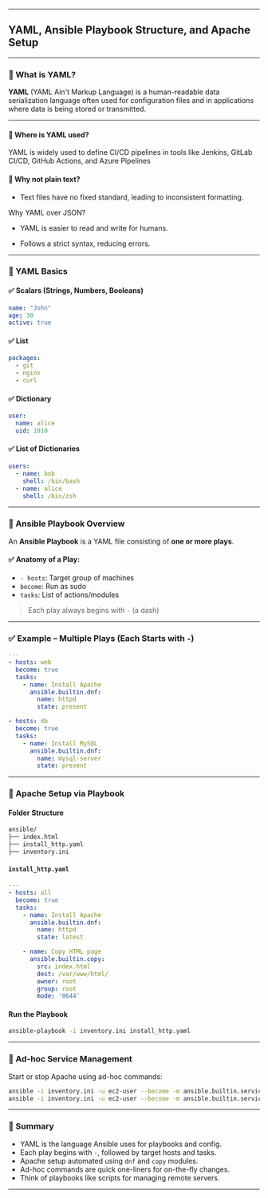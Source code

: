 
---

## YAML, Ansible Playbook Structure, and Apache Setup

---

### 🔹 What is YAML?

**YAML** (YAML Ain't Markup Language) is a human-readable data serialization language often used for configuration files and in applications where data is being stored or transmitted.

---
#### 🔹 Where is YAML used?
YAML is widely used to define CI/CD pipelines in tools like Jenkins, GitLab CI/CD, GitHub Actions, and Azure Pipelines

#### 🔹 Why not plain text?
* Text files have no fixed standard, leading to inconsistent formatting.

Why YAML over JSON?

* YAML is easier to read and write for humans.

* Follows a strict syntax, reducing errors.



---

### 🔹 YAML Basics

#### ✅ Scalars (Strings, Numbers, Booleans)

```yaml
name: "John"
age: 30
active: true
```

#### ✅ List

```yaml
packages:
  - git
  - nginx
  - curl
```

#### ✅ Dictionary

```yaml
user:
  name: alice
  uid: 1010
```

#### ✅ List of Dictionaries

```yaml
users:
  - name: bob
    shell: /bin/bash
  - name: alice
    shell: /bin/zsh
```

---

### 🔹 Ansible Playbook Overview

An **Ansible Playbook** is a YAML file consisting of **one or more plays**.

#### ✅ Anatomy of a Play:

* `- hosts`: Target group of machines
* `become`: Run as sudo
* `tasks`: List of actions/modules

> Each play always begins with `-` (a dash)

---

### ✅ Example – Multiple Plays (Each Starts with `-`)

```yaml
---
- hosts: web
  become: true
  tasks:
    - name: Install Apache
      ansible.builtin.dnf:
        name: httpd
        state: present

- hosts: db
  become: true
  tasks:
    - name: Install MySQL
      ansible.builtin.dnf:
        name: mysql-server
        state: present
```

---

### 🔹 Apache Setup via Playbook

#### Folder Structure

```bash
ansible/
├── index.html
├── install_http.yaml
├── inventory.ini
```

#### `install_http.yaml`

```yaml
---
- hosts: all
  become: true
  tasks:
    - name: Install Apache
      ansible.builtin.dnf:
        name: httpd
        state: latest

    - name: Copy HTML page
      ansible.builtin.copy:
        src: index.html
        dest: /var/www/html/
        owner: root
        group: root
        mode: '0644'
```

#### Run the Playbook

```bash
ansible-playbook -i inventory.ini install_http.yaml
```

---

### 🔹 Ad-hoc Service Management

Start or stop Apache using ad-hoc commands:

```bash
ansible -i inventory.ini -u ec2-user --become -m ansible.builtin.service -a "name=httpd state=started" all
ansible -i inventory.ini -u ec2-user --become -m ansible.builtin.service -a "name=httpd state=stopped" all
```

---




### 🔹 Summary

* YAML is the language Ansible uses for playbooks and config.
* Each play begins with `-`, followed by target hosts and tasks.
* Apache setup automated using `dnf` and `copy` modules.
* Ad-hoc commands are quick one-liners for on-the-fly changes.
* Think of playbooks like scripts for managing remote servers.

---

